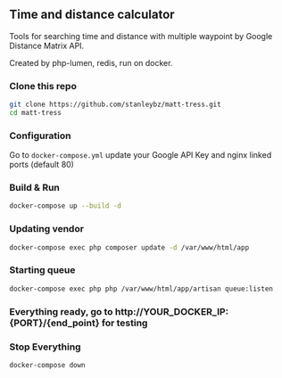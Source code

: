 ## Time and distance calculator

Tools for searching time and distance with multiple waypoint by Google Distance Matrix API.

Created by php-lumen, redis, run on docker.

### Clone this repo

```bash
git clone https://github.com/stanleybz/matt-tress.git
cd matt-tress
```

### Configuration

Go to `docker-compose.yml` update your Google API Key and nginx linked ports (default 80)

### Build & Run

```bash
docker-compose up --build -d
```

### Updating vendor

```bash
docker-compose exec php composer update -d /var/www/html/app
```

### Starting queue

```bash
docker-compose exec php php /var/www/html/app/artisan queue:listen
```

### Everything ready, go to http://YOUR_DOCKER_IP:{PORT}/{end_point} for testing

### Stop Everything

```bash
docker-compose down
```
